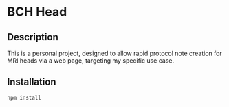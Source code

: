 # BCH Head

## Description
This is a personal project, designed to allow rapid protocol note creation for MRI heads via a web page, targeting my specific use case.
## Installation
```npm install```